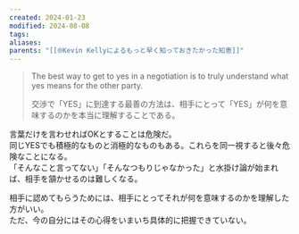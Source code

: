 ```yaml
---
created: 2024-01-23
modified: 2024-08-08
tags: 
aliases: 
parents: "[[🌐Kevin Kellyによるもっと早く知っておきたかった知恵]]"
---
```

> The best way to get to yes in a negotiation is to truly understand what yes means for the other party.
> 
> 交渉で「YES」に到達する最善の方法は、相手にとって「YES」が何を意味するのかを本当に理解することである。

言葉だけを言わせればOKとすることは危険だ。  
同じYESでも積極的なものと消極的なものもある。これらを同一視すると後々危険なことになる。  
「そんなこと言ってない」「そんなつもりじゃなかった」と水掛け論が始まれば、相手を頷かせるのは難しくなる。

相手に認めてもらうためには、相手にとってそれが何を意味するのかを理解した方がいい。  
ただ、今の自分にはその心得をいまいち具体的に把握できていない。